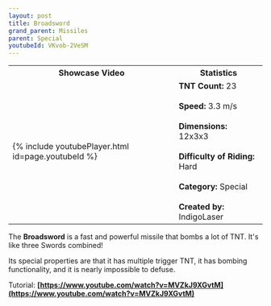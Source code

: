 ```yaml
---
layout: post
title: Broadsword
grand_parent: Missiles
parent: Special
youtubeId: VKvob-2VeSM
---
```


<table>
    <tr>
        <th>Showcase Video</th>
        <th>Statistics</th>
    </tr>
    <tr>
        <td>{% include youtubePlayer.html id=page.youtubeId %}</td>
        <td>
            <b>TNT Count:</b> 23<br><br>
            <b>Speed:</b> 3.3 m/s<br><br>
            <b>Dimensions:</b> 12x3x3<br><br>
            <b>Difficulty of Riding:</b> Hard<br><br>
            <b>Category:</b> Special<br><br>
            <b>Created by:</b> IndigoLaser
        </td>
    </tr>
</table>

The **Broadsword** is a fast and powerful missile that bombs a lot of TNT. It's like three Swords combined!

Its special properties are that it has multiple trigger TNT, it has bombing functionality, and it is nearly impossible to defuse.

Tutorial: __[https://www.youtube.com/watch?v=MVZkJ9XGvtM](https://www.youtube.com/watch?v=MVZkJ9XGvtM)__